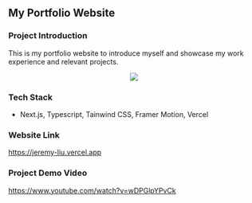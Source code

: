 ## My Portfolio Website

### Project Introduction

This is my portfolio website to introduce myself and showcase my work experience and relevant projects.

<p align="center">
<a href="https://jeremy-liu.vercel.app/">
<img  src="https://fotopie.s3.ap-southeast-2.amazonaws.com/Screenshot+2023-05-19+at+1.17.42+pm.png">
</a>
</p>

### Tech Stack

- Next.js, Typescript, Tainwind CSS, Framer Motion, Vercel

### Website Link

https://jeremy-liu.vercel.app

### Project Demo Video

https://www.youtube.com/watch?v=wDPGlpYPvCk
